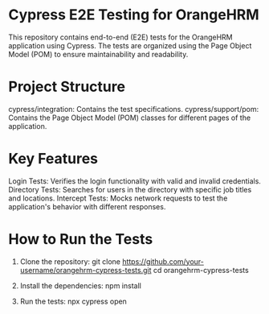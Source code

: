 
# Cypress E2E Testing for OrangeHRM
This repository contains end-to-end (E2E) tests for the OrangeHRM application using Cypress. The tests are organized using the Page Object Model (POM) to ensure maintainability and readability.

# Project Structure
cypress/integration: Contains the test specifications.
cypress/support/pom: Contains the Page Object Model (POM) classes for different pages of the application.
# Key Features
Login Tests: Verifies the login functionality with valid and invalid credentials.
Directory Tests: Searches for users in the directory with specific job titles and locations.
Intercept Tests: Mocks network requests to test the application's behavior with different responses.

# How to Run the Tests
1. Clone the repository:
git clone https://github.com/your-username/orangehrm-cypress-tests.git
cd orangehrm-cypress-tests

2. Install the dependencies:
npm install

3. Run the tests:
npx cypress open


